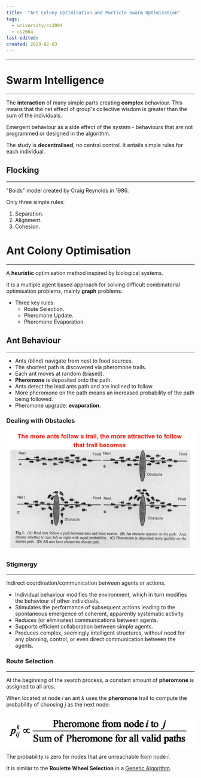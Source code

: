 ```yaml
---
title:  "Ant Colony Optimisation and Particle Swarm Optimisation"
tags:
  - university/cs2004
  - cs2004
last-edited:
created: 2023-02-03
---
```

---
# Swarm Intelligence
---
The **interaction** of many simple parts creating **complex** behaviour. This means that the net effect of group's collective wisdom is greater than the sum of the individuals.

Emergent behaviour as a side effect of the system - behaviours that are not programmed or designed in the algorithm.

The study is **decentralised**, no central control. It entails simple rules for each individual.

## Flocking
---
"Boids" model created by Craig Reynolds in 1986.

Only three simple rules:
1. Separation.
2. Alignment.
3. Cohesion.

# Ant Colony Optimisation
---
A **heuristic** optimisation method inspired by biological systems.

It is a multiple agent based approach for solving difficult combinatorial optimisation problems, mainly **graph** problems.

- Three key rules:
    - Route Selection.
    - Pheromone Update.
    - Pheromone Evaporation.

## Ant Behaviour
---
- Ants (blind) navigate from nest to food sources.
- The shortest path is discovered via pheromone trails.
- Each ant moves at random (biased).
- **Pheromone** is deposited onto the path.
- Ants detect the lead ants path and are inclined to follow.
- More pheromone on the path means an increased probability of the path being followed.
- Pheromone upgrade: **evaporation**.

### Dealing with Obstacles
![](notes/images/Screenshot%202023-02-03%20at%2014.22.45.png)

### Stigmergy
---
Indirect coordination/communication between agents or actions.

- Individual behaviour modifies the environment, which in turn modifies the behaviour of other individuals.
- Stimulates the performance of subsequent actions leading to the spontaneous emergence of coherent, apparently systematic activity.
- Reduces (or eliminates) communications between agents.
- Supports efficient collaboration between simple agents.
- Produces complex, seemingly intelligent structures, without need for any planning, control, or even direct communication between the agents.

### Route Selection
---
At the beginning of the search process, a constant amount of **pheromone** is assigned to all arcs.

When located at node $i$ an ant $k$ uses the **pheromone** trail to compute the probability of choosing $j$ as the next node:

![|300](notes/images/Screenshot%202023-02-03%20at%2014.31.10.png)

The probability is zero for nodes that are unreachable from node $i$.

It is similar to the **Roulette Wheel Selection** in a [Genetic Algorithm](notes/university/intro-gen-algorithms.md).